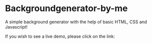 # Backgroundgenerator-by-me
A simple background generator with the help of basic HTML, CSS and Javascript!


If you wish to see a live demo, please click on the link:
